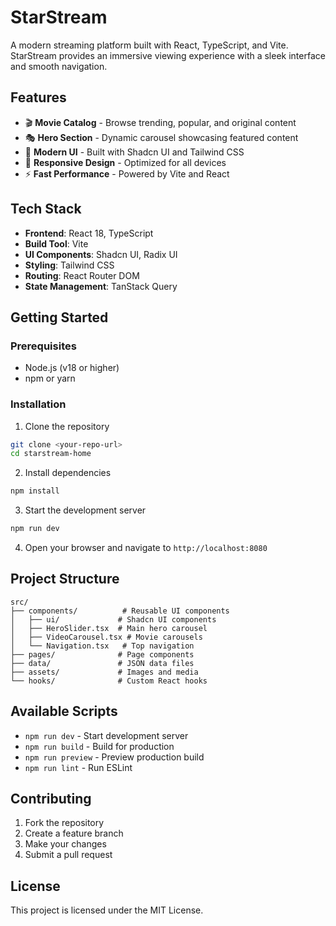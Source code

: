 # StarStream

A modern streaming platform built with React, TypeScript, and Vite. StarStream provides an immersive viewing experience with a sleek interface and smooth navigation.

## Features

- 🎬 **Movie Catalog** - Browse trending, popular, and original content
- 🎭 **Hero Section** - Dynamic carousel showcasing featured content
- 🎨 **Modern UI** - Built with Shadcn UI and Tailwind CSS
- 📱 **Responsive Design** - Optimized for all devices
- ⚡ **Fast Performance** - Powered by Vite and React

## Tech Stack

- **Frontend**: React 18, TypeScript
- **Build Tool**: Vite
- **UI Components**: Shadcn UI, Radix UI
- **Styling**: Tailwind CSS
- **Routing**: React Router DOM
- **State Management**: TanStack Query

## Getting Started

### Prerequisites

- Node.js (v18 or higher)
- npm or yarn

### Installation

1. Clone the repository
```bash
git clone <your-repo-url>
cd starstream-home
```

2. Install dependencies
```bash
npm install
```

3. Start the development server
```bash
npm run dev
```

4. Open your browser and navigate to `http://localhost:8080`

## Project Structure

```
src/
├── components/          # Reusable UI components
│   ├── ui/             # Shadcn UI components
│   ├── HeroSlider.tsx  # Main hero carousel
│   ├── VideoCarousel.tsx # Movie carousels
│   └── Navigation.tsx   # Top navigation
├── pages/              # Page components
├── data/               # JSON data files
├── assets/             # Images and media
└── hooks/              # Custom React hooks
```

## Available Scripts

- `npm run dev` - Start development server
- `npm run build` - Build for production
- `npm run preview` - Preview production build
- `npm run lint` - Run ESLint

## Contributing

1. Fork the repository
2. Create a feature branch
3. Make your changes
4. Submit a pull request

## License

This project is licensed under the MIT License.